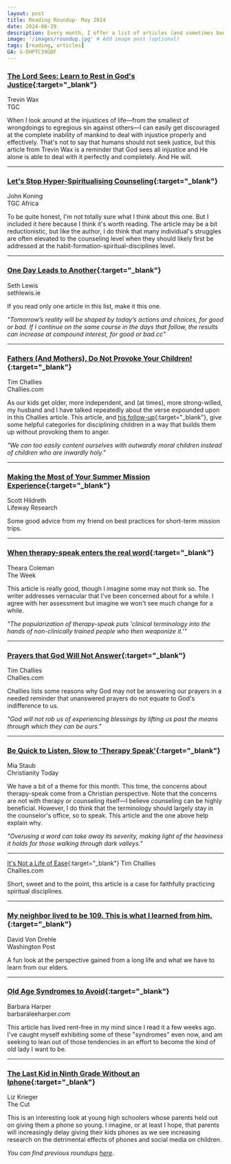 ```yaml
---
layout: post
title: Reading Roundup- May 2024
date: 2024-06-29
description: Every month, I offer a list of articles (and sometimes books) that I believe are worthwhile reads.
image: '/images/roundup.jpg' # Add image post (optional)
tags: [reading, articles]
GA: G-DHPTC39GDF
---
```


### [The Lord Sees: Learn to Rest in God's Justice](https://www.thegospelcoalition.org/blogs/trevin-wax/lord-sees/){:target="_blank"}
Trevin Wax
<br>TGC

When I look around at the injustices of life—from the smallest of wrongdoings to egregious sin against others—I can easily get discouraged at the complete inability of mankind to deal with injustice properly and effectively. That's not to say that humans should not seek justice, but this article from Trevin Wax is a reminder that God sees all injustice and He alone is able to deal with it perfectly and completely. And He will. 

---
### [Let's Stop Hyper-Spiritualising Counseling](https://africa.thegospelcoalition.org/article/dont-hyper-spiritualise-christian-counselling/){:target="_blank"}
John Koning
<br>TGC Africa

To be quite honest, I'm not totally sure what I think about this one. But I included it here because I think it's worth reading. The article may be a bit reductionistic, but like the author, I do think that many individual's struggles are often elevated to the counseling level when they should likely first be addressed at the habit-formation-spiritual-disciplines level.

---
### [One Day Leads to Another](https://redeemingproductivity.com/the-christians-keystone-habit/){:target="_blank"}
Seth Lewis
<br>sethlewis.ie

If you read only one article in this list, make it this one.

*"Tomorrow’s reality will be shaped by today’s actions and choices, for good or bad. If I continue on the same course in the days that follow, the results can increase at compound interest, for good or bad.cc"*

---
### [Fathers (And Mothers), Do Not Provoke Your Children!](https://www.challies.com/articles/fathers-and-mothers-do-not-provoke-your-children/){:target="_blank"}
Tim Challies
<br>Challies.com

As our kids get older, more independent, and (at times), more strong-willed, my husband and I have talked repeatedly about the verse expounded upon in this Challies article. This article, and [his follow-up](https://www.challies.com/articles/7-ways-parents-unfairly-provoke-our-children/){:target="_blank"}, give some helpful categories for disciplining children in a way that builds them up without provoking them to anger. 

*"We can too easily content ourselves with outwardly moral children instead of children who are inwardly holy."*

---
### [Making the Most of Your Summer Mission Experience](https://research.lifeway.com/2024/06/05/making-the-most-of-your-summer-mission-experience/){:target="_blank"}
Scott Hildreth
<br>Lifeway Research

Some good advice from my friend on best practices for short-term mission trips.

---
### [When therapy-speak enters the real word](https://www.crossway.org/articles/the-secret-of-contentment-in-motherhood/){:target="_blank"}
Theara Coleman
<br>The Week

This article is really good, though I imagine some may not think so. The writer addresses vernacular that I've been concerned about for a while. I agree with her assessment but imagine we won't see much change for a while. 

*"The popularization of therapy-speak puts 'clinical terminology into the hands of non-clinically trained people who then weaponize it.'"*

---
### [Prayers that God Will Not Answer](https://www.challies.com/articles/prayers-that-god-will-not-answer/){:target="_blank"}
Tim Challies
<br>Challies.com

Challies lists some reasons why God may not be answering our prayers in a needed reminder that unanswered prayers do not equate to God's indifference to us. 

*"God will not rob us of experiencing blessings by lifting us past the means through which they can be ours."*

---
### [Be Quick to Listen, Slow to 'Therapy Speak'](https://www.desiringgod.org/articles/25-christian-books-i-love-to-recommend){:target="_blank"}
Mia Staub
<br>Christianity Today

We have a bit of a theme for this month. This time, the concerns about therapy-speak come from a Christian perspective. Note that the concerns are not with therapy or counseling itself—I believe counseling can be highly beneficial. However, I do think that the terminology should largely stay in the counselor's office, so to speak. This article and the one above help explain why.

*"Overusing a word can take away its severity, making light of the heaviness it holds for those walking through dark valleys."*

---
[It's Not a Life of Ease](https://www.challies.com/articles/its-not-a-life-of-ease/){:target="_blank"}
Tim Challies
<br>Challies.com

Short, sweet and to the point, this article is a case for faithfully practicing spiritual disciplines. 

---
### [My neighbor lived to be 109. This is what I learned from him.](https://www.washingtonpost.com/opinions/2023/05/22/david-von-drehle-book-excerpt-dr-charlie-white/){:target="_blank"}
David Von Drehle
<br>Washington Post 

A fun look at the perspective gained from a long life and what we have to learn from our elders.

---
### [Old Age Syndromes to Avoid](https://barbaraleeharper.com/2024/05/26/old-age-syndromes-to-avoid/){:target="_blank"}
Barbara Harper
<br>barbaraleeharper.com

This article has lived rent-free in my mind since I read it a few weeks ago. I've caught myself exhibiting some of these "syndromes" even now, and am seeking to lean out of those tendencies in an effort to become the kind of old lady I want to be.  

---
### [The Last Kid in Ninth Grade Without an Iphone](https://www.thecut.com/article/phones-teens-screentime-restrictions-jonathan-haidt.html?utm_source=pocket-newtab-en-us){:target="_blank"}
Liz Krieger
<br>The Cut

This is an interesting look at young high schoolers whose parents held out on giving them a phone so young. I imagine, or at least I hope, that parents will increasingly delay giving their kids phones as we see increasing research on the detrimental effects of phones and social media on children. 

*You can find previous roundups [here](https://www.meredithcook.net/tags/#articles).*
